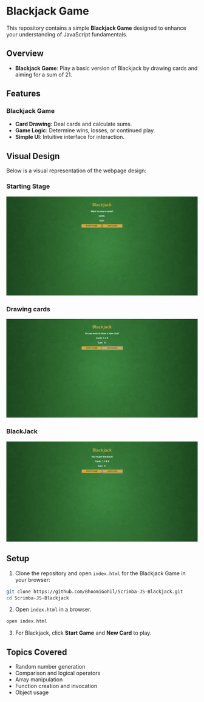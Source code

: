 # Blackjack Game

This repository contains a simple **Blackjack Game** designed to enhance your understanding of JavaScript fundamentals.

## Overview

- **Blackjack Game**: Play a basic version of Blackjack by drawing cards and aiming for a sum of 21.

## Features

### Blackjack Game

- **Card Drawing**: Deal cards and calculate sums.
- **Game Logic**: Determine wins, losses, or continued play.
- **Simple UI**: Intuitive interface for interaction.

## Visual Design

Below is a visual representation of the webpage design:

### Starting Stage

![Start](Start.png)

### Drawing cards

![Draw](Draw.png)

### BlackJack

![BlackJack](BlackJack.png)

## Setup

1. Clone the repository and open `index.html` for the Blackjack Game in your browser:

```bash
git clone https://github.com/BhoomiGohil/Scrimba-JS-Blackjack.git
cd Scrimba-JS-Blackjack
```

2.  Open `index.html` in a browser.

```bash
open index.html
```

3.  For Blackjack, click **Start Game** and **New Card** to play.

## Topics Covered

- Random number generation
- Comparison and logical operators
- Array manipulation
- Function creation and invocation
- Object usage
